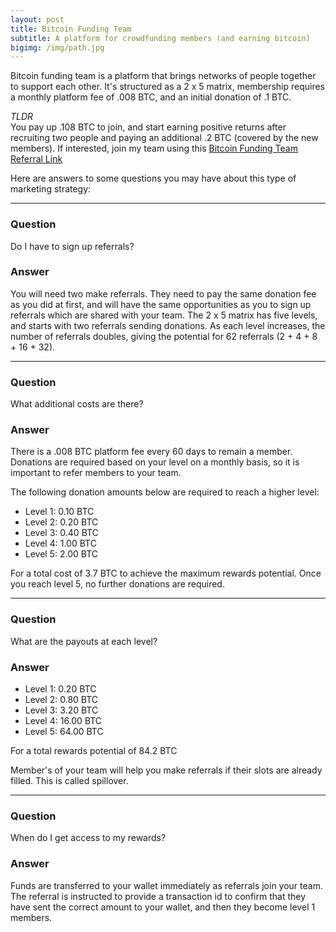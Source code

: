 ```yaml
---
layout: post
title: Bitcoin Funding Team
subtitle: A platform for crowdfunding members (and earning bitcoin)
bigimg: /img/path.jpg
---
```


Bitcoin funding team is a platform that brings networks of people together to
support each other.  It's structured as a 2 x 5 matrix, membership requires a
monthly platform fee of .008 BTC, and an initial donation of .1 BTC.

*TLDR*  
You pay up .108 BTC to join, and start earning positive returns after
recruiting two people and paying an additional .2 BTC (covered by the new
members).  If interested, join my team using this [Bitcoin Funding Team Referral Link](https://bitcoinfundingteam.com/ref/arosboro)

Here are answers to some questions you may have about this type of marketing strategy:

---

### Question
Do I have to sign up referrals?

### Answer
You will need two make referrals. They need to pay the same donation fee as
you did at first, and will have the same opportunities as you to sign up
referrals which are shared with your team.  The 2 x 5 matrix has five levels,
and starts with two referrals sending donations.  As each level increases, the
number of referrals doubles, giving the potential for 62 referrals
(2 + 4 + 8 + 16 + 32).

---

### Question
What additional costs are there?

### Answer
There is a .008 BTC platform fee every 60 days to
remain a member.  Donations are required based on your level on a monthly basis,
so it is important to refer members to your team.

The following donation amounts below are required to reach a higher level:

* Level 1: 0.10 BTC
* Level 2: 0.20 BTC
* Level 3: 0.40 BTC
* Level 4: 1.00 BTC
* Level 5: 2.00 BTC

For a total cost of 3.7 BTC to achieve the maximum rewards potential.  Once you
reach level 5, no further donations are required.

---

### Question
What are the payouts at each level?

### Answer
* Level 1: 0.20 BTC
* Level 2: 0.80 BTC
* Level 3: 3.20 BTC
* Level 4: 16.00 BTC
* Level 5: 64.00 BTC

For a total rewards potential of 84.2 BTC

Member's of your team will help you make referrals if their
slots are already filled.  This is called spillover.

---

### Question
When do I get access to my rewards?

### Answer
Funds are transferred to your wallet immediately as referrals join your team.
The referral is instructed to provide a transaction id to confirm that they have
sent the correct amount to your wallet, and then they become level 1 members.
